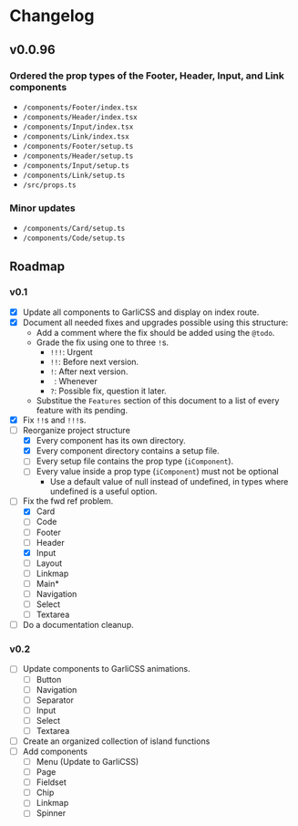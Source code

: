 # Changelog

## v0.0.96

### Ordered the prop types of the Footer, Header, Input, and Link components
  - `/components/Footer/index.tsx`
  - `/components/Header/index.tsx`
  - `/components/Input/index.tsx`
  - `/components/Link/index.tsx`
  - `/components/Footer/setup.ts`
  - `/components/Header/setup.ts`
  - `/components/Input/setup.ts`
  - `/components/Link/setup.ts`
  - `/src/props.ts`

### Minor updates
  - `/components/Card/setup.ts`
  - `/components/Code/setup.ts`

## Roadmap

### v0.1

  - [x] Update all components to GarliCSS and display on index route.
  - [x] Document all needed fixes and upgrades possible using this structure:
    - Add a comment where the fix should be added using the `@todo`.
    - Grade the fix using one to three `!`s.
      - `!!!`: Urgent
      - `!!`: Before next version.
      - `!`: After next version.
      - ` `: Whenever
      - `?`: Possible fix, question it later.
    - Substitue the `Features` section of this document to a list of every feature with its pending.
  - [x] Fix `!!`s and `!!!`s.
  - [ ] Reorganize project structure
    - [x] Every component has its own directory.
    - [x] Every component directory contains a setup file.
    - [ ] Every setup file contains the prop type (`iComponent`).
    - [ ] Every value inside a prop type (`iComponent`) must not be optional
      - Use a default value of null instead of undefined, in types where undefined is a useful option.
  - [ ] Fix the fwd ref problem.
    - [x] Card
    - [ ] Code
    - [ ] Footer
    - [ ] Header
    - [x] Input
    - [ ] Layout
    - [ ] Linkmap
    - [ ] Main*
    - [ ] Navigation
    - [ ] Select
    - [ ] Textarea
  - [ ] Do a documentation cleanup.

### v0.2

  - [ ] Update components to GarliCSS animations.
    - [ ] Button
    - [ ] Navigation
    - [ ] Separator
    - [ ] Input
    - [ ] Select
    - [ ] Textarea
  - [ ] Create an organized collection of island functions
  - [ ] Add components
    - [ ] Menu (Update to GarliCSS)
    - [ ] Page
    - [ ] Fieldset
    - [ ] Chip
    - [ ] Linkmap
    - [ ] Spinner